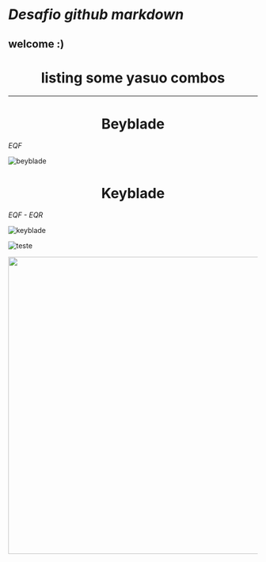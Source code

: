 # ___Desafio github markdown___
## **welcome :)**

###  <h1  align="center"> listing some yasuo combos </h1> 
-----------------   

###  <h1  align="center"> Beyblade </h1> 
*EQF*

![beyblade](https://pa1.aminoapps.com/6801/8362c465e608b2eeccbacac856aa19d4a7e84eff_hq.gif)

###  <h1  align="center"> Keyblade </h1> 
*EQF - EQR*

![keyblade](https://media1.tenor.com/m/RgV82XAo0UEAAAAd/keyblade-airblade.gif)

![teste](https://media1.tenor.com/m/HXSGJgbzLzUAAAAd/yasuo-yasuo-combo.gif)

<a href="https://media1.tenor.com/m/RgV82XAo0UEAAAAd/keyblade-airblade.gif">
  <img src="https://media1.tenor.com/m/RgV82XAo0UEAAAAd/keyblade-airblade.gif" width="600">
</a>